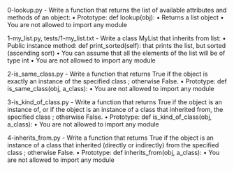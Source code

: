 0-lookup.py - Write a function that returns the list of available attributes and methods of an object:
    • Prototype: def lookup(obj):
    • Returns a list object
    • You are not allowed to import any module

1-my_list.py, tests/1-my_list.txt - Write a class MyList that inherits from list:
    • Public instance method: def print_sorted(self): that prints the list, but sorted (ascending sort)
    • You can assume that all the elements of the list will be of type int
    • You are not allowed to import any module

2-is_same_class.py - Write a function that returns True if the object is exactly an instance of the specified class ; otherwise False.
    • Prototype: def is_same_class(obj, a_class):
    • You are not allowed to import any module

3-is_kind_of_class.py - Write a function that returns True if the object is an instance of, or if the object is an instance of a class that inherited from, the specified class ; otherwise False.
    • Prototype: def is_kind_of_class(obj, a_class):
    • You are not allowed to import any module

4-inherits_from.py - Write a function that returns True if the object is an instance of a class that inherited (directly or indirectly) from the specified class ; otherwise False.
    • Prototype: def inherits_from(obj, a_class):
    • You are not allowed to import any module

